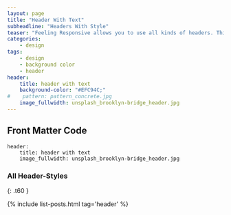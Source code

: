 ```yaml
---
layout: page
title: "Header With Text"
subheadline: "Headers With Style"
teaser: "Feeling Responsive allows you to use all kinds of headers. This header is with text."
categories:
    - design
tags:
    - design
    - background color
    - header
header:
    title: header with text
    background-color: "#EFC94C;"
#    pattern: pattern_concrete.jpg
    image_fullwidth: unsplash_brooklyn-bridge_header.jpg
---
```



## Front Matter Code

~~~
header:
    title: header with text
    image_fullwidth: unsplash_brooklyn-bridge_header.jpg
~~~

### All Header-Styles 
{: .t60 }

{% include list-posts.html tag='header' %}